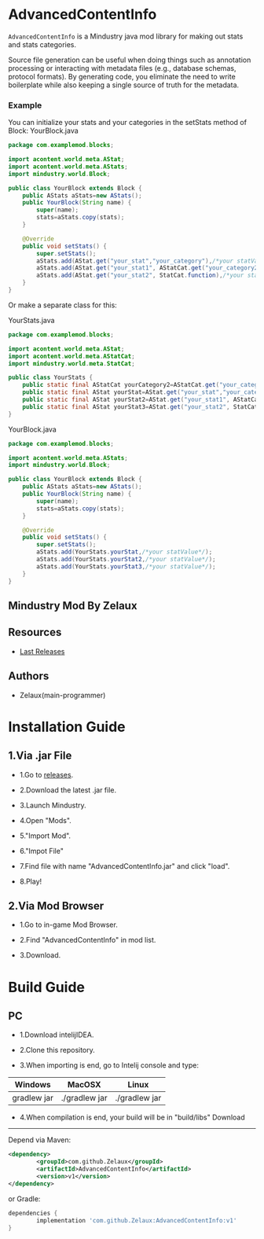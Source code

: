 AdvancedContentInfo
========

`AdvancedContentInfo` is a Mindustry java mod library for making out stats and stats categories.

Source file generation can be useful when doing things such as annotation processing or interacting
with metadata files (e.g., database schemas, protocol formats). By generating code, you eliminate
the need to write boilerplate while also keeping a single source of truth for the metadata.


### Example
You can initialize your stats and your categories in the setStats method of Block:
YourBlock.java
```java
package com.examplemod.blocks;

import acontent.world.meta.AStat;
import acontent.world.meta.AStats;
import mindustry.world.Block;

public class YourBlock extends Block {
    public AStats aStats=new AStats();
    public YourBlock(String name) {
        super(name);
        stats=aStats.copy(stats);
    }

    @Override
    public void setStats() {
        super.setStats();
        aStats.add(AStat.get("your_stat","your_category"),/*your statValue*/);
        aStats.add(AStat.get("your_stat1", AStatCat.get("your_category2")),/*your statValue*/);
        aStats.add(AStat.get("your_stat2", StatCat.function),/*your statValue*/);
    }
}
```
Or make a separate class for this:

YourStats.java
```java
package com.examplemod.blocks;

import acontent.world.meta.AStat;
import acontent.world.meta.AStatCat;
import mindustry.world.meta.StatCat;

public class YourStats {
    public static final AStatCat yourCategory2=AStatCat.get("your_category2");
    public static final AStat yourStat=AStat.get("your_stat","your_category");
    public static final AStat yourStat2=AStat.get("your_stat1", AStatCat.get("your_category2"));
    public static final AStat yourStat3=AStat.get("your_stat2", StatCat.function);
}
```
YourBlock.java
```java
package com.examplemod.blocks;

import acontent.world.meta.AStats;
import mindustry.world.Block;

public class YourBlock extends Block {
    public AStats aStats=new AStats();
    public YourBlock(String name) {
        super(name);
        stats=aStats.copy(stats);
    }

    @Override
    public void setStats() {
        super.setStats();
        aStats.add(YourStats.yourStat,/*your statValue*/);
        aStats.add(YourStats.yourStat2,/*your statValue*/);
        aStats.add(YourStats.yourStat3,/*your statValue*/);
    }
}
```

## Mindustry Mod By Zelaux

## Resources
- [Last Releases](https://github.com/Zelaux/AdvancedContentInfo/releases)

## Authors
- Zelaux(main-programmer)


# Installation Guide
## 1.Via .jar File
* 1.Go to [releases](https://github.com/Zelaux/AdvancedContentInfo/releases).

* 2.Download the latest .jar file.

* 3.Launch Mindustry.

* 4.Open "Mods".

* 5."Import Mod".

* 6."Impot File"

* 7.Find file with name "AdvancedContentInfo.jar" and click "load".

* 8.Play!

## 2.Via Mod Browser
* 1.Go to in-game Mod Browser.

* 2.Find "AdvancedContentInfo" in mod list.

* 3.Download.  

# Build Guide

## PC

* 1.Download intelijIDEA.

* 2.Clone this repository.

* 3.When importing is end, go to Intelij console and type:

Windows      |  MacOSX       | Linux
------------ | ------------- | -------------
gradlew jar  | ./gradlew jar | ./gradlew jar

* 4.When compilation is end, your build will be in "build/libs"
Download
--------

Depend via Maven:
```xml
<dependency>
	    <groupId>com.github.Zelaux</groupId>
	    <artifactId>AdvancedContentInfo</artifactId>
	    <version>v1</version>
</dependency>
```
or Gradle:
```groovy
dependencies {
        implementation 'com.github.Zelaux:AdvancedContentInfo:v1'
}
```
